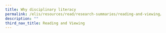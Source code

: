 ```yaml
---
title: Why disciplinary literacy
permalink: /elis/resources/read/research-summaries/reading-and-viewing/why-disciplinary-literacy/
description: ""
third_nav_title: Reading and Viewing
---
```

